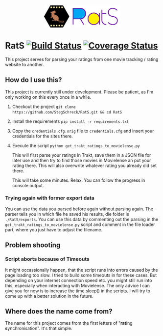 <p align="center">
  <img src="https://github.com/StegSchreck/RatS/blob/master/RatS/img/RatS.png" width="250px">
</p>

# RatS [![Build Status](https://travis-ci.org/StegSchreck/RatS.svg?branch=master)](https://travis-ci.org/StegSchreck/RatS) [![Coverage Status](https://coveralls.io/repos/github/StegSchreck/RatS/badge.svg?branch=master)](https://coveralls.io/github/StegSchreck/RatS?branch=master)

This project serves for parsing your ratings from one movie tracking / rating website to another.

## How do I use this?
This project is currently still under development. Please be patient, as I'm only working on this every once in a while.

1. Checkout the project
    `git clone https://github.com/StegSchreck/RatS.git && cd RatS`
2. Install the requirements
    `pip install -r requirements.txt`
3. Copy the `credentials.cfg.orig` file to `credentials.cfg` and insert your credentials for the sites there.
4. Execute the script
    `python get_trakt_ratings_to_movielense.py`
    
    This will first parse your ratings in Trakt, save them in a JSON file for later use and then try to find those movies in Movielense an put your rating there. This will also overwrite whatever rating you already did set there.
    
    This will take some minutes. Relax. You can follow the progress in console output.

### Trying again with former export data
You can use the data you parsed before again without parsing again. The parser tells you in which file he saved his results, die folder is `./RatS/exports`. You can use this data by commenting out the parsing in the `get_trakt_ratings_to_movielense.py` script and comment in the file loader part, where you just have to adjust the filename.
   
## Problem shooting
### Script aborts because of Timeouts
It might occassionally happen, that the script runs into errors caused by the page loading too slow. I tried to build some timeouts in for these cases. But depending on your internet connection speed etc. you might still run into this, especially when interacting with Movielense. The only advice I can give you for now is to increase the time.sleep() in the scripts. I will try to come up with a better solution in the future.

## Where does the name come from?
The name for this project comes from the first letters of "**rat**ing **s**ynchronisation". It's that simple.
